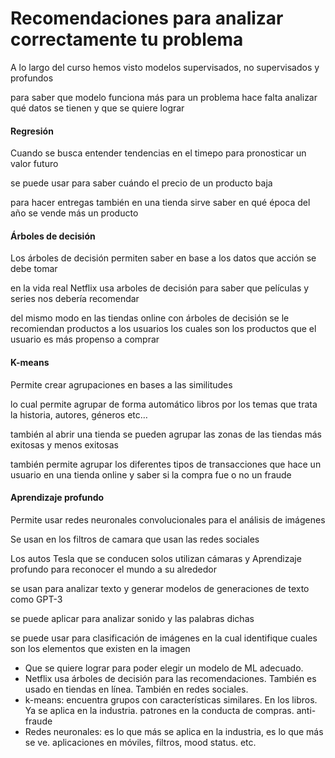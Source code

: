 # Recomendaciones para analizar correctamente tu problema

A lo largo del curso hemos visto modelos supervisados, no supervisados y profundos

para saber que modelo funciona más para un problema hace falta analizar qué datos se tienen y que se quiere lograr

#### Regresión

Cuando se busca entender tendencias en el timepo para pronosticar un valor futuro

se puede usar para saber cuándo el precio de un producto baja

para hacer entregas también en una tienda sirve saber en qué época del año se vende más un producto

#### Árboles de decisión

Los árboles de decisión permiten saber en base a los datos que acción se debe tomar

en la vida real Netflix usa arboles de decisión para saber que películas y series nos debería recomendar

del mismo modo en las tiendas online con árboles de decisión se le recomiendan productos a los usuarios los cuales son los productos que el usuario es más propenso a comprar

#### K-means

Permite crear agrupaciones en bases a las similitudes

lo cual permite agrupar de forma automático libros por los temas que trata la historia, autores, géneros etc…

también al abrir una tienda se pueden agrupar las zonas de las tiendas más exitosas y menos exitosas

también permite agrupar los diferentes tipos de transacciones que hace un usuario en una tienda online y saber si la compra fue o no un fraude

#### Aprendizaje profundo

Permite usar redes neuronales convolucionales para el análisis de imágenes

Se usan en los filtros de camara que usan las redes sociales

Los autos Tesla que se conducen solos utilizan cámaras y Aprendizaje profundo para reconocer el mundo a su alrededor

se usan para analizar texto y generar modelos de generaciones de texto como GPT-3

se puede aplicar para analizar sonido y las palabras dichas

se puede usar para clasificación de imágenes en la cual identifique cuales son los elementos que existen en la imagen

-   Que se quiere lograr para poder elegir un modelo de ML adecuado.
-   Netflix usa árboles de decisión para las recomendaciones. También es usado en tiendas en línea. También en redes sociales.
-   k-means: encuentra grupos con características similares. En los libros. Ya se aplica en la industria. patrones en la conducta de compras. anti-fraude
-   Redes neuronales: es lo que más se aplica en la industria, es lo que más se ve. aplicaciones en móviles, filtros, mood status. etc.